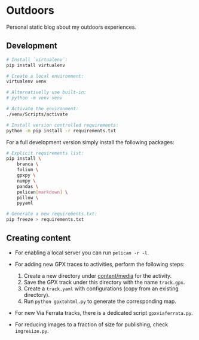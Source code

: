 # Outdoors

Personal static blog about my outdoors experiences.

## Development

```bash
# Install `virtualenv`:
pip install virtualenv

# Create a local environment:
virtualenv venv

# Alternativelly use built-in:
# python -m venv venv

# Activate the environment:
./venv/Scripts/activate

# Install version controlled requirements:
python -m pip install -r requirements.txt
```

For a full development version simply install the following packages:

```bash
# Explicit requirements list:
pip install \
    branca \
    folium \
    gpxpy \
    numpy \
    pandas \
    pelican[markdown] \
    pillow \
    pyyaml

# Generate a new requirements.txt:
pip freeze > requirements.txt
```

## Creating content

- For enabling a local server you can run `pelican -r -l`.

- For adding new GPX traces to activities, perform the following steps:

    1. Create a new directory under [content/media](content/media/) for the activity.
    1. Save the GPX track under this directory with the name `track.gpx`.
    1. Create a `track.yaml` with configurations (copy from an existing directory).
    1. Run `python gpxtohtml.py` to generate the corresponding map.

- For new Via Ferrata tracks, there is a dedicated script `gpxviaferrata.py`.

- For reducing images to a fraction of size for publishing, check `imgresize.py`.
